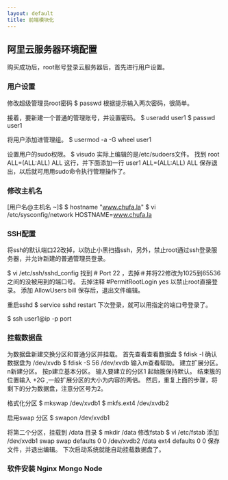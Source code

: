 ```yaml
---
layout: default
title: 前端模块化
---
```

## 阿里云服务器环境配置


购买成功后，root账号登录云服务器后，首先进行用户设置。

### 用户设置
修改超级管理员root密码
$ passwd
根据提示输入两次密码，很简单。

接着，要新建一个普通的管理账号，并设置密码。
$ useradd user1
$ passwd user1

将用户添加进管理组。
$ usermod -a -G wheel user1

设置用户的sudo权限。
$ visudo
实际上编辑的是/etc/sudoers文件。
找到 root    ALL=(ALL:ALL) ALL 这行，并下面添加一行
user1    ALL=(ALL:ALL) ALL
保存退出，以后就可用用sudo命令执行管理操作了。

### 修改主机名
[用户名@主机名 ~]$ 
$ hostname "www.chufa.la"
$ vi /etc/sysconfig/network
HOSTNAME=www.chufa.la

### SSH配置
将ssh的默认端口22改掉，以防止小黑扫描ssh，另外，禁止root通过ssh登录服务器，并允许新建的普通管理员登录。

$ vi /etc/ssh/sshd_config
找到 # Port 22 ，去掉＃并将22修改为1025到65536 之间的没被用到的端口号。
去掉注释 #PermitRootLogin yes 以禁止root直接登录。
添加 
AllowUsers bill
保存后，退出文件编辑。

重启sshd
$ service sshd restart
下次登录，就可以用指定的端口号登录了。

$ ssh user1@ip -p port 

### 挂载数据盘
为数据盘新建交换分区和普通分区并挂载。
首先查看查看数据盘
$ fdisk -l 
确认数据盘为 /dev/xvdb 
$ fdisk -S 56 /dev/xvdb
输入m查看帮助。
建立扩展分区。
n新建分区。
按p建立基本分区。
输入要建立的分区1
起始簇保持默认。
结束簇的位置输入 +2G ,一般扩展分区的大小为内容的两倍。
然后，重复上面的步骤，将剩下的分为数据盘，注意分区号为2。 

格式化分区
$ mkswap /dev/xvdb1
$ mkfs.ext4 /dev/xvdb2

启用swap 分区
$ swapon /dev/xvdb1

将第二个分区，挂载到 /data 目录
$ mkdir /data
修改fstab
$ vi /etc/fstab
添加
/dev/xvdb1              swap                    swap    defaults        0 0
/dev/xvdb2              /data                   ext4    defaults        0 0
保存文件，并退出编辑。
下次启动系统就能自动挂载数据盘了。

### 软件安装 Nginx Mongo Node


















